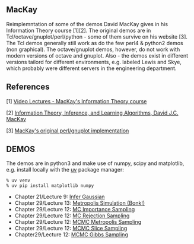 ## MacKay

Reimplemntation of some of the demos David MacKay gives in his Information Theory course [1][2].
The original demos are in Tcl/octave/gnuplot/perl/python - some of them survive on his website [3].
The Tcl demos generally still work as do the few perl4 & python2 demos (non graphical).
The octave/gnuplot demos, however, do not work with modern versions of octave and gnuplot.
Also - the demos exist in different versions tailord for different environments, e.g. labeled
Lewis and Skye, which probably were different servers in the engineering department.

References
----------

[1] [Video Lectures - MacKay's Information Theory course](https://www.inference.org.uk/itprnn_lectures/)

[2] [Information Theory, Inference, and Learning Algorithms, David J.C. MacKay](https://www.inference.org.uk/mackay/Book.html)

[3] [MacKay's original perl/gnuplot implementation](https://www.inference.org.uk/mackay/itprnn/code/)

DEMOS
-----

The demos are in python3 and make use of numpy, scipy and matplotlib, e.g. install locally with the [uv](https://github.com/astral-sh/uv) package manager:

```
% uv venv
% uv pip install matplotlib numpy
```

* Chapter 21/Lecture 9: [Infer Gaussian](READMEinferG.md)
* Chapter 29/Lecture 13: [Metropolis Simulation (Bonk!)](READMEbonk.md)
* Chapter 29/Lecture 12: [MC Importance Sampling](READMEimportance_sampling.md)
* Chapter 29/Lecture 12: [MC Rejection Sampling](READMErejection_sampling.md)
* Chapter 29/Lecture 12: [MCMC Metropolis Sampling](READMEmetropolis_sampling.md)
* Chapter 29/Lecture 12: [MCMC Slice Sampling](READMEslice_sampling.md)
* Chapter29/Lecture 12: [MCMC Gibbs Sampling](READMEgibbs_sampling.md)
